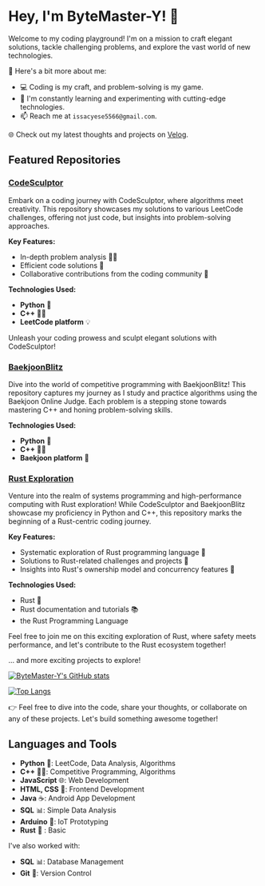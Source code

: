 # Hey, I'm ByteMaster-Y! 👋

Welcome to my coding playground! I'm on a mission to craft elegant solutions, tackle challenging problems, and explore the vast world of new technologies.

🚀 Here's a bit more about me:

- 💻 Coding is my craft, and problem-solving is my game.
- 🌱 I'm constantly learning and experimenting with cutting-edge technologies.
- 📫 Reach me at `issacyese5566@gmail.com`.

🌐 Check out my latest thoughts and projects on [Velog](https://velog.io/@ysinfrance/posts).

## Featured Repositories

### [CodeSculptor](https://github.com/ByteMaster-Y/leetcode_hub)

Embark on a coding journey with CodeSculptor, where algorithms meet creativity. This repository showcases my solutions to various LeetCode challenges, offering not just code, but insights into problem-solving approaches.

**Key Features:**
- In-depth problem analysis 🕵️‍♂️
- Efficient code solutions 🚀
- Collaborative contributions from the coding community 👥

**Technologies Used:**
- **Python** 🐍
- **C++** 🧑‍💻
- **LeetCode platform** 💡

Unleash your coding prowess and sculpt elegant solutions with CodeSculptor!

### [BaekjoonBlitz](https://github.com/ByteMaster-Y/baekjoon_hub)

Dive into the world of competitive programming with BaekjoonBlitz! This repository captures my journey as I study and practice algorithms using the Baekjoon Online Judge. Each problem is a stepping stone towards mastering C++ and honing problem-solving skills.

**Technologies Used:**
- **Python** 🐍
- **C++** 🧑‍💻
- **Baekjoon platform** 🏹

### [Rust Exploration](https://github.com/ByteMaster-Y/Rust_Repository)

Venture into the realm of systems programming and high-performance computing with Rust exploration! While CodeSculptor and BaekjoonBlitz showcase my proficiency in Python and C++, this repository marks the beginning of a Rust-centric coding journey.

**Key Features:**

- Systematic exploration of Rust programming language 🦀
- Solutions to Rust-related challenges and projects 🚧
- Insights into Rust's ownership model and concurrency features 🔗

**Technologies Used:**

- Rust 🦀
- Rust documentation and tutorials 📚
- the Rust Programming Language
  
Feel free to join me on this exciting exploration of Rust, where safety meets performance, and let's contribute to the Rust ecosystem together!

... and more exciting projects to explore!

<!-- GitHub Stats -->

[![ByteMaster-Y's GitHub stats](https://github-readme-stats.vercel.app/api?username=ByteMaster-Y&show_icons=true&theme=radical&hide=contribs,issues)](https://github.com/anuraghazra/github-readme-stats)

[![Top Langs](https://github-readme-stats.vercel.app/api/top-langs/?username=ByteMaster-Y&layout=compact)](https://github.com/anuraghazra/github-readme-stats)



👉 Feel free to dive into the code, share your thoughts, or collaborate on any of these projects. Let's build something awesome together!

## Languages and Tools

- **Python** 🐍: LeetCode, Data Analysis, Algorithms
- **C++** 🧑‍💻: Competitive Programming, Algorithms
- **JavaScript** 🌐: Web Development
- **HTML, CSS** 🎨: Frontend Development
- **Java** ☕: Android App Development
- **SQL** 📊: Simple Data Analysis
- **Arduino** 🤖: IoT Prototyping
- **Rust** 🦀 : Basic

I've also worked with:

- **SQL** 📊: Database Management
- **Git** 🔄: Version Control
